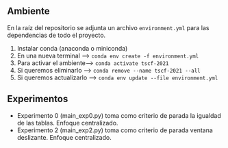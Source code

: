 ## Ambiente

En la raíz del repositorio se adjunta un archivo `environment.yml`
para las dependencias de todo el proyecto.

1.  Instalar conda (anaconda o miniconda)
2.  En una nueva terminal --> `conda env create -f environment.yml`
3.  Para activar el ambiente--> `conda activate tscf-2021`
4.  Si queremos eliminarlo --> `conda remove --name tscf-2021 --all`
5.  Si queremos actualizarlo --> `conda env update --file environment.yml`

## Experimentos

- Experimento 0 (main_exp0.py) toma como criterio de parada la igualdad de las tablas. Enfoque centralizado.
- Experimento 2 (main_exp2.py) toma como criterio de parada ventana deslizante. Enfoque centralizado.


